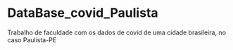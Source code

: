 # DataBase_covid_Paulista
Trabalho de faculdade com os dados de covid de uma cidade brasileira, no caso Paulista-PE
